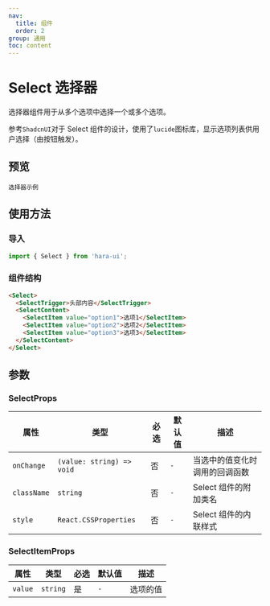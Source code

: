 ```yaml
---
nav:
  title: 组件
  order: 2
group: 通用
toc: content
---
```


# Select 选择器

选择器组件用于从多个选项中选择一个或多个选项。

参考`ShadcnUI`对于 Select 组件的设计，使用了`lucide`图标库，显示选项列表供用户选择（由按钮触发）。

## 预览

<code src="./demo/index.tsx">选择器示例</code>

## 使用方法

### 导入

```jsx | pure
import { Select } from 'hara-ui';
```

### 组件结构

```html | pure
<Select>
  <SelectTrigger>头部内容</SelectTrigger>
  <SelectContent>
    <SelectItem value="option1">选项1</SelectItem>
    <SelectItem value="option2">选项2</SelectItem>
    <SelectItem value="option3">选项3</SelectItem>
  </SelectContent>
</Select>
```

## 参数

### SelectProps

| 属性        | 类型                      | 必选 | 默认值 | 描述                           |
| ----------- | ------------------------- | ---- | ------ | ------------------------------ |
| `onChange`  | `(value: string) => void` | 否   | `-`    | 当选中的值变化时调用的回调函数 |
| `className` | `string`                  | 否   | `-`    | Select 组件的附加类名          |
| `style`     | `React.CSSProperties`     | 否   | `-`    | Select 组件的内联样式          |

### SelectItemProps

| 属性    | 类型     | 必选 | 默认值 | 描述     |
| ------- | -------- | ---- | ------ | -------- |
| `value` | `string` | 是   | `-`    | 选项的值 |
